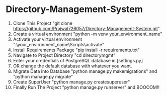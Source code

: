 ﻿# Directory-Management-System

1. Clone This Project "git clone https://github.com/Prajwal726057/Directory-Management-System.git"
2. Create a virtual environment "python -m venv your_environment_name"
3. Activate your virtual environment ".\your_environment_name\Scripts\activate"
4. Install Requirements Package "pip install -r requirements.txt"
5. Navigate to Project Directory "cd directorymgmt"
6. Enter your credentials of PostgreSQL database in [settings.py]
7. OR change the default database with whatever you want.
8. Migrate Data into Database "python manage.py makemigrations" and "python manage.py migrate"
9. Create SuperUser "python manage.py createsuperuser"
10. Finally Run The Project "python manage.py runserver" and BOOOOM!!
